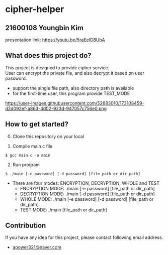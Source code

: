 # cipher-helper

## 21600108 Youngbin Kim 
presentation link: https://youtu.be/5raEelO8UbA
## What does this project do?
This project is designed to provide cipher service.\
User can encrypt the private file, and also decrypt it based on user password. 
* support the single file path, also directory path is available 
* for the first-time user, this program provide TEST_MODE 

https://user-images.githubusercontent.com/52683010/173108459-d2d092ef-a863-4d02-923d-947057c756e0.png

## How to get started?
0. Clone this repository on your local 

1. Compile main.c file 
```
$ gcc main.c -o main
```

2. Run program 
```
$ ./main [-e password] [-d password] [file_path or dir_path]
```

* There are four modes: ENCRYPTION, DECRYPTION, WHOLE and TEST
  * ENCRYPTION MODE: ./main [-e password] [file_path or dir_path]
  * DECRYPTION MODE: ./main [-d password] [file_path or dir_path]
  * WHOLE MODE: ./main [-e password] [-d password] [file_path or dir_path]
  * TEST MODE: ./main [file_path or dir_path]


## Contribution 
If you have any idea for this project, please contact following email address. 
* apower321@naver.com 
